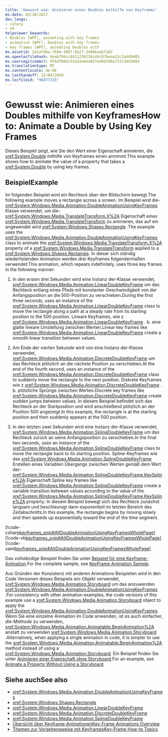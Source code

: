 ```yaml
---
title: 'Gewusst wie: Animieren eines Doubles mithilfe von Keyframes'
ms.date: 03/30/2017
dev_langs:
- csharp
- vb
helpviewer_keywords:
- Doubles [WPF], animating with key frames
- animation [WPF], Doubles with key frames
- key frames [WPF], animating Doubles with
ms.assetid: 3a1a7dba-7694-4907-8a2f-3408baebfa82
ms.openlocfilehash: 9eab794cc8411230226cddc97beaa13c1bdd9405
ms.sourcegitcommit: 9f6df084c53a3da0ea657ed0d708a72213683084
ms.translationtype: MT
ms.contentlocale: de-DE
ms.lasthandoff: 12/09/2020
ms.locfileid: "96977315"
---
```

# <a name="how-to-animate-a-double-by-using-key-frames"></a><span data-ttu-id="44574-102">Gewusst wie: Animieren eines Doubles mithilfe von Keyframes</span><span class="sxs-lookup"><span data-stu-id="44574-102">How to: Animate a Double by Using Key Frames</span></span>
<span data-ttu-id="44574-103">Dieses Beispiel zeigt, wie Sie den Wert einer Eigenschaft animieren, die <xref:System.Double> mithilfe von Keyframes einen annimmt.</span><span class="sxs-lookup"><span data-stu-id="44574-103">This example shows how to animate the value of a property that takes a <xref:System.Double> by using key frames.</span></span>  
  
## <a name="example"></a><span data-ttu-id="44574-104">Beispiel</span><span class="sxs-lookup"><span data-stu-id="44574-104">Example</span></span>  
 <span data-ttu-id="44574-105">Im folgenden Beispiel wird ein Rechteck über den Bildschirm bewegt.</span><span class="sxs-lookup"><span data-stu-id="44574-105">The following example moves a rectangle across a screen.</span></span> <span data-ttu-id="44574-106">Im Beispiel wird die- <xref:System.Windows.Media.Animation.DoubleAnimationUsingKeyFrames> Klasse verwendet, um die- <xref:System.Windows.Media.TranslateTransform.X%2A> Eigenschaft eines <xref:System.Windows.Media.TranslateTransform> zu animieren, das auf ein angewendet wird <xref:System.Windows.Shapes.Rectangle> .</span><span class="sxs-lookup"><span data-stu-id="44574-106">The example uses the <xref:System.Windows.Media.Animation.DoubleAnimationUsingKeyFrames> class to animate the <xref:System.Windows.Media.TranslateTransform.X%2A> property of a <xref:System.Windows.Media.TranslateTransform> applied to a <xref:System.Windows.Shapes.Rectangle>.</span></span> <span data-ttu-id="44574-107">In dieser sich ständig wiederholenden Animation werden drei Keyframes folgendermaßen verwendet:</span><span class="sxs-lookup"><span data-stu-id="44574-107">This animation, which repeats indefinitely, uses three key frames in the following manner:</span></span>  
  
1. <span data-ttu-id="44574-108">In den ersten drei Sekunden wird eine Instanz der-Klasse verwendet, <xref:System.Windows.Media.Animation.LinearDoubleKeyFrame> um das Rechteck entlang eines Pfads mit konstanter Geschwindigkeit von der Anfangsposition an die 500-Position zu verschieben.</span><span class="sxs-lookup"><span data-stu-id="44574-108">During the first three seconds, uses an instance of the <xref:System.Windows.Media.Animation.LinearDoubleKeyFrame> class to move the rectangle along a path at a steady rate from its starting position to the 500 position.</span></span> <span data-ttu-id="44574-109">Lineare Keyframes, wie z <xref:System.Windows.Media.Animation.LinearDoubleKeyFrame> . b. eine glatte lineare Umstellung zwischen Werten.</span><span class="sxs-lookup"><span data-stu-id="44574-109">Linear key frames like <xref:System.Windows.Media.Animation.LinearDoubleKeyFrame> create a smooth linear transition between values.</span></span>  
  
2. <span data-ttu-id="44574-110">Am Ende der vierten Sekunde wird von eine Instanz der-Klasse verwendet, <xref:System.Windows.Media.Animation.DiscreteDoubleKeyFrame> um das Rechteck plötzlich an die nächste Position zu verschieben.</span><span class="sxs-lookup"><span data-stu-id="44574-110">At the end of the fourth second, uses an instance of the <xref:System.Windows.Media.Animation.DiscreteDoubleKeyFrame> class to suddenly move the rectangle to the next position.</span></span> <span data-ttu-id="44574-111">Diskrete Keyframes wie z <xref:System.Windows.Media.Animation.DiscreteDoubleKeyFrame> . b. plötzliche Sprünge zwischen Werten.</span><span class="sxs-lookup"><span data-stu-id="44574-111">Discrete key frames like <xref:System.Windows.Media.Animation.DiscreteDoubleKeyFrame> create sudden jumps between values.</span></span> <span data-ttu-id="44574-112">In diesem Beispiel befindet sich das Rechteck an der Startposition und wird anschließend plötzlich an der Position 500 angezeigt.</span><span class="sxs-lookup"><span data-stu-id="44574-112">In this example, the rectangle is at the starting position and then suddenly appears at the 500 position.</span></span>  
  
3. <span data-ttu-id="44574-113">In den letzten zwei Sekunden wird eine Instanz der-Klasse verwendet, <xref:System.Windows.Media.Animation.SplineDoubleKeyFrame> um das Rechteck zurück an seine Anfangsposition zu verschieben.</span><span class="sxs-lookup"><span data-stu-id="44574-113">In the final two seconds, uses an instance of the <xref:System.Windows.Media.Animation.SplineDoubleKeyFrame> class to move the rectangle back to its starting position.</span></span> <span data-ttu-id="44574-114">Spline-Keyframes wie das <xref:System.Windows.Media.Animation.SplineDoubleKeyFrame> Erstellen eines Variablen Übergangs zwischen Werten gemäß dem Wert der- <xref:System.Windows.Media.Animation.SplineDoubleKeyFrame.KeySpline%2A> Eigenschaft.</span><span class="sxs-lookup"><span data-stu-id="44574-114">Spline key frames like <xref:System.Windows.Media.Animation.SplineDoubleKeyFrame> create a variable transition between values according to the value of the <xref:System.Windows.Media.Animation.SplineDoubleKeyFrame.KeySpline%2A> property.</span></span> <span data-ttu-id="44574-115">In diesem Beispiel bewegt sich das Rechteck zunächst langsam und beschleunigt dann exponentiell im letzten Bereich des Zeitabschnitts.</span><span class="sxs-lookup"><span data-stu-id="44574-115">In this example, the rectangle begins by moving slowly and then speeds up exponentially toward the end of the time segment.</span></span>  
  
 [!code-csharp[keyframes_snip#AltDoubleAnimationUsingKeyFramesWholePage](~/samples/snippets/csharp/VS_Snippets_Wpf/keyframes_snip/CSharp/AltDoubleAnimationUsingKeyFramesExample.cs#altdoubleanimationusingkeyframeswholepage)]
 [!code-vb[keyframes_snip#AltDoubleAnimationUsingKeyFramesWholePage](~/samples/snippets/visualbasic/VS_Snippets_Wpf/keyframes_snip/visualbasic/altdoubleanimationusingkeyframesexample.vb#altdoubleanimationusingkeyframeswholepage)]
 [!code-xaml[keyframes_snip#AltDoubleAnimationUsingKeyFramesWholePage](~/samples/snippets/xaml/VS_Snippets_Wpf/keyframes_snip/XAML/AltDoubleAnimationUsingKeyFramesExample.xaml#altdoubleanimationusingkeyframeswholepage)]  
  
 <span data-ttu-id="44574-116">Das vollständige Beispiel finden Sie unter [Beispiel für eine Keyframe-Animation](https://github.com/microsoft/WPF-Samples/tree/master/Animation/KeyFrameAnimation).</span><span class="sxs-lookup"><span data-stu-id="44574-116">For the complete sample, see [KeyFrame Animation Sample](https://github.com/microsoft/WPF-Samples/tree/master/Animation/KeyFrameAnimation).</span></span>  
  
 <span data-ttu-id="44574-117">Aus Gründen der Konsistenz mit anderen Animations Beispielen wird in den Code Versionen dieses Beispiels ein-Objekt verwendet, <xref:System.Windows.Media.Animation.Storyboard> um das anzuwenden <xref:System.Windows.Media.Animation.DoubleAnimationUsingKeyFrames> .</span><span class="sxs-lookup"><span data-stu-id="44574-117">For consistency with other animation examples, the code versions of this example use a <xref:System.Windows.Media.Animation.Storyboard> object to apply the <xref:System.Windows.Media.Animation.DoubleAnimationUsingKeyFrames>.</span></span> <span data-ttu-id="44574-118">Wenn Sie eine einzelne Animation im Code anwenden, ist es auch einfacher, die-Methode zu verwenden, <xref:System.Windows.Media.Animation.Animatable.BeginAnimation%2A> anstatt zu verwenden <xref:System.Windows.Media.Animation.Storyboard> .</span><span class="sxs-lookup"><span data-stu-id="44574-118">Alternatively, when applying a single animation in code, it is simpler to use the <xref:System.Windows.Media.Animation.Animatable.BeginAnimation%2A> method instead of using a <xref:System.Windows.Media.Animation.Storyboard>.</span></span> <span data-ttu-id="44574-119">Ein Beispiel finden Sie unter [Animieren einer Eigenschaft ohne Storyboard](how-to-animate-a-property-without-using-a-storyboard.md).</span><span class="sxs-lookup"><span data-stu-id="44574-119">For an example, see [Animate a Property Without Using a Storyboard](how-to-animate-a-property-without-using-a-storyboard.md).</span></span>  
  
## <a name="see-also"></a><span data-ttu-id="44574-120">Siehe auch</span><span class="sxs-lookup"><span data-stu-id="44574-120">See also</span></span>

- <xref:System.Windows.Media.Animation.DoubleAnimationUsingKeyFrames>
- <xref:System.Windows.Shapes.Rectangle>
- <xref:System.Windows.Media.Animation.LinearDoubleKeyFrame>
- <xref:System.Windows.Media.Animation.DiscreteDoubleKeyFrame>
- <xref:System.Windows.Media.Animation.SplineDoubleKeyFrame>
- [<span data-ttu-id="44574-121">Übersicht über Keyframe-Animationen</span><span class="sxs-lookup"><span data-stu-id="44574-121">Key-Frame Animations Overview</span></span>](key-frame-animations-overview.md)
- [<span data-ttu-id="44574-122">Themen zur Vorgehensweise mit Keyframes</span><span class="sxs-lookup"><span data-stu-id="44574-122">Key-Frame How-to Topics</span></span>](key-frame-animation-how-to-topics.md)
